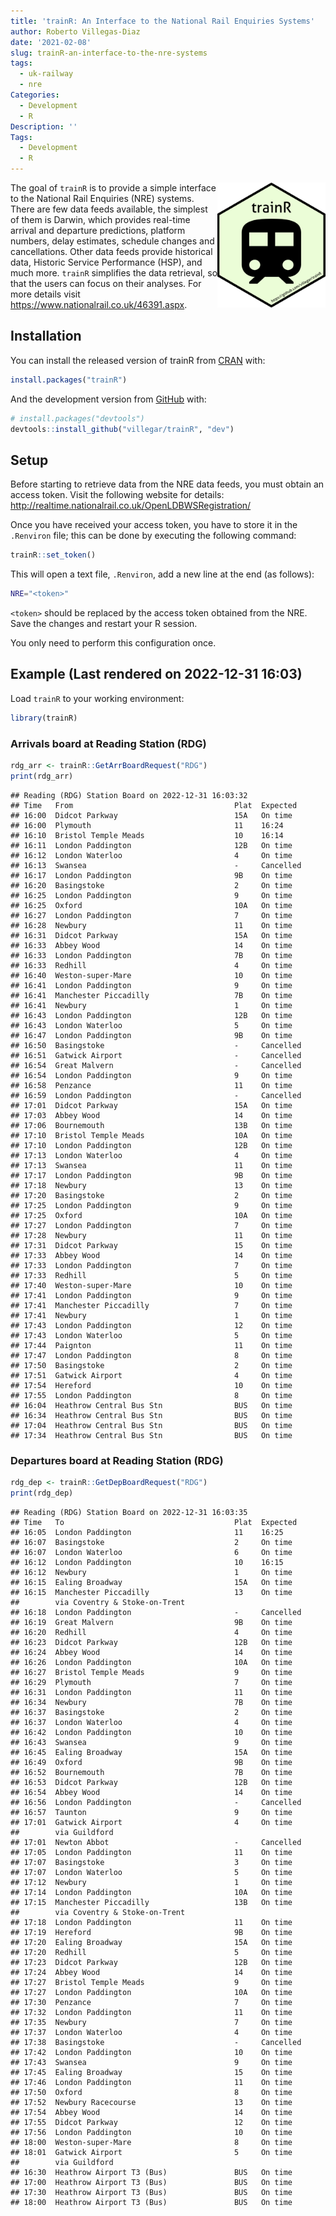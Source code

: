 ```yaml
---
title: 'trainR: An Interface to the National Rail Enquiries Systems'
author: Roberto Villegas-Diaz
date: '2021-02-08'
slug: trainR-an-interface-to-the-nre-systems
tags:
  - uk-railway
  - nre
Categories:
  - Development
  - R
Description: ''
Tags:
  - Development
  - R
---
```


<img src="https://raw.githubusercontent.com/villegar/trainR/main/inst/images/logo.png" alt="logo" align="right" height=200px/>

The goal of `trainR` is to provide a simple interface to the 
National Rail Enquiries (NRE) systems. There are few data feeds 
available, the simplest of them is Darwin, which provides real-time 
arrival and departure predictions, platform numbers, delay estimates, 
schedule changes and cancellations. Other data feeds provide historical 
data, Historic Service Performance (HSP), and much more. `trainR` 
simplifies the data retrieval, so that the users can focus on their 
analyses. For more details visit 
https://www.nationalrail.co.uk/46391.aspx.

## Installation

You can install the released version of trainR from [CRAN](https://CRAN.R-project.org) with:

``` r
install.packages("trainR")
```

And the development version from [GitHub](https://github.com/) with:

``` r
# install.packages("devtools")
devtools::install_github("villegar/trainR", "dev")
```

## Setup
Before starting to retrieve data from the NRE data feeds, you must obtain an access token. 
Visit the following website for details: http://realtime.nationalrail.co.uk/OpenLDBWSRegistration/

Once you have received your access token, you have to store it in the `.Renviron` file; this can be 
done by executing the following command:


```r
trainR::set_token()
```

This will open a text file, `.Renviron`, add a new line at the end (as follows):

```bash
NRE="<token>"
```

`<token>` should be replaced by the access token obtained from the NRE. Save the changes and restart 
your R session.

You only need to perform this configuration once.

## Example (Last rendered on 2022-12-31 16:03)

Load `trainR` to your working environment:

```r
library(trainR)
```

### Arrivals board at Reading Station (RDG)


```r
rdg_arr <- trainR::GetArrBoardRequest("RDG")
print(rdg_arr)
```

```
## Reading (RDG) Station Board on 2022-12-31 16:03:32
## Time   From                                    Plat  Expected
## 16:00  Didcot Parkway                          15A   On time
## 16:00  Plymouth                                11    16:24
## 16:10  Bristol Temple Meads                    10    16:14
## 16:11  London Paddington                       12B   On time
## 16:12  London Waterloo                         4     On time
## 16:13  Swansea                                 -     Cancelled
## 16:17  London Paddington                       9B    On time
## 16:20  Basingstoke                             2     On time
## 16:25  London Paddington                       9     On time
## 16:25  Oxford                                  10A   On time
## 16:27  London Paddington                       7     On time
## 16:28  Newbury                                 11    On time
## 16:31  Didcot Parkway                          15A   On time
## 16:33  Abbey Wood                              14    On time
## 16:33  London Paddington                       7B    On time
## 16:33  Redhill                                 4     On time
## 16:40  Weston-super-Mare                       10    On time
## 16:41  London Paddington                       9     On time
## 16:41  Manchester Piccadilly                   7B    On time
## 16:41  Newbury                                 1     On time
## 16:43  London Paddington                       12B   On time
## 16:43  London Waterloo                         5     On time
## 16:47  London Paddington                       9B    On time
## 16:50  Basingstoke                             -     Cancelled
## 16:51  Gatwick Airport                         -     Cancelled
## 16:54  Great Malvern                           -     Cancelled
## 16:54  London Paddington                       9     On time
## 16:58  Penzance                                11    On time
## 16:59  London Paddington                       -     Cancelled
## 17:01  Didcot Parkway                          15A   On time
## 17:03  Abbey Wood                              14    On time
## 17:06  Bournemouth                             13B   On time
## 17:10  Bristol Temple Meads                    10A   On time
## 17:10  London Paddington                       12B   On time
## 17:13  London Waterloo                         4     On time
## 17:13  Swansea                                 11    On time
## 17:17  London Paddington                       9B    On time
## 17:18  Newbury                                 13    On time
## 17:20  Basingstoke                             2     On time
## 17:25  London Paddington                       9     On time
## 17:25  Oxford                                  10A   On time
## 17:27  London Paddington                       7     On time
## 17:28  Newbury                                 11    On time
## 17:31  Didcot Parkway                          15    On time
## 17:33  Abbey Wood                              14    On time
## 17:33  London Paddington                       7     On time
## 17:33  Redhill                                 5     On time
## 17:40  Weston-super-Mare                       10    On time
## 17:41  London Paddington                       9     On time
## 17:41  Manchester Piccadilly                   7     On time
## 17:41  Newbury                                 1     On time
## 17:43  London Paddington                       12    On time
## 17:43  London Waterloo                         5     On time
## 17:44  Paignton                                11    On time
## 17:47  London Paddington                       8     On time
## 17:50  Basingstoke                             2     On time
## 17:51  Gatwick Airport                         4     On time
## 17:54  Hereford                                10    On time
## 17:55  London Paddington                       8     On time
## 16:04  Heathrow Central Bus Stn                BUS   On time
## 16:34  Heathrow Central Bus Stn                BUS   On time
## 17:04  Heathrow Central Bus Stn                BUS   On time
## 17:34  Heathrow Central Bus Stn                BUS   On time
```

### Departures board at Reading Station (RDG)


```r
rdg_dep <- trainR::GetDepBoardRequest("RDG")
print(rdg_dep)
```

```
## Reading (RDG) Station Board on 2022-12-31 16:03:35
## Time   To                                      Plat  Expected
## 16:05  London Paddington                       11    16:25
## 16:07  Basingstoke                             2     On time
## 16:07  London Waterloo                         6     On time
## 16:12  London Paddington                       10    16:15
## 16:12  Newbury                                 1     On time
## 16:15  Ealing Broadway                         15A   On time
## 16:15  Manchester Piccadilly                   13    On time
##        via Coventry & Stoke-on-Trent           
## 16:18  London Paddington                       -     Cancelled
## 16:19  Great Malvern                           9B    On time
## 16:20  Redhill                                 4     On time
## 16:23  Didcot Parkway                          12B   On time
## 16:24  Abbey Wood                              14    On time
## 16:26  London Paddington                       10A   On time
## 16:27  Bristol Temple Meads                    9     On time
## 16:29  Plymouth                                7     On time
## 16:31  London Paddington                       11    On time
## 16:34  Newbury                                 7B    On time
## 16:37  Basingstoke                             2     On time
## 16:37  London Waterloo                         4     On time
## 16:42  London Paddington                       10    On time
## 16:43  Swansea                                 9     On time
## 16:45  Ealing Broadway                         15A   On time
## 16:49  Oxford                                  9B    On time
## 16:52  Bournemouth                             7B    On time
## 16:53  Didcot Parkway                          12B   On time
## 16:54  Abbey Wood                              14    On time
## 16:56  London Paddington                       -     Cancelled
## 16:57  Taunton                                 9     On time
## 17:01  Gatwick Airport                         4     On time
##        via Guildford                           
## 17:01  Newton Abbot                            -     Cancelled
## 17:05  London Paddington                       11    On time
## 17:07  Basingstoke                             3     On time
## 17:07  London Waterloo                         5     On time
## 17:12  Newbury                                 1     On time
## 17:14  London Paddington                       10A   On time
## 17:15  Manchester Piccadilly                   13B   On time
##        via Coventry & Stoke-on-Trent           
## 17:18  London Paddington                       11    On time
## 17:19  Hereford                                9B    On time
## 17:20  Ealing Broadway                         15A   On time
## 17:20  Redhill                                 5     On time
## 17:23  Didcot Parkway                          12B   On time
## 17:24  Abbey Wood                              14    On time
## 17:27  Bristol Temple Meads                    9     On time
## 17:27  London Paddington                       10A   On time
## 17:30  Penzance                                7     On time
## 17:32  London Paddington                       11    On time
## 17:35  Newbury                                 7     On time
## 17:37  London Waterloo                         4     On time
## 17:38  Basingstoke                             -     Cancelled
## 17:42  London Paddington                       10    On time
## 17:43  Swansea                                 9     On time
## 17:45  Ealing Broadway                         15    On time
## 17:46  London Paddington                       11    On time
## 17:50  Oxford                                  8     On time
## 17:52  Newbury Racecourse                      13    On time
## 17:54  Abbey Wood                              14    On time
## 17:55  Didcot Parkway                          12    On time
## 17:56  London Paddington                       10    On time
## 18:00  Weston-super-Mare                       8     On time
## 18:01  Gatwick Airport                         5     On time
##        via Guildford                           
## 16:30  Heathrow Airport T3 (Bus)               BUS   On time
## 17:00  Heathrow Airport T3 (Bus)               BUS   On time
## 17:30  Heathrow Airport T3 (Bus)               BUS   On time
## 18:00  Heathrow Airport T3 (Bus)               BUS   On time
```
